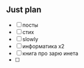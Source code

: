 ## Just plan
- [ ] посты
- [ ] стих
- [ ] slowly
- [ ] информатика х2
- [ ] книга про зарю инета
- [ ]
